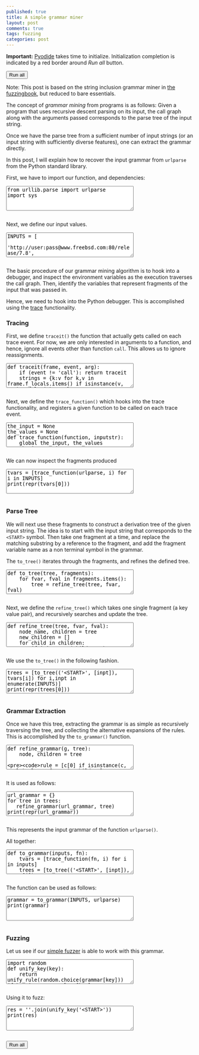 ```yaml
---
published: true
title: A simple grammar miner
layout: post
comments: true
tags: fuzzing
categories: post
---
```


<script type="text/javascript">window.languagePluginUrl='https://cdn.jsdelivr.net/pyodide/v0.16.1/full/';</script>
<script src="https://cdn.jsdelivr.net/pyodide/v0.16.1/full/pyodide.js"></script>
<link rel="stylesheet" type="text/css" media="all" href="/resources/skulpt/css/codemirror.css">
<link rel="stylesheet" type="text/css" media="all" href="/resources/skulpt/css/solarized.css">
<link rel="stylesheet" type="text/css" media="all" href="/resources/skulpt/css/env/editor.css">

<script src="/resources/skulpt/js/codemirrorepl.js" type="text/javascript"></script>
<script src="/resources/skulpt/js/python.js" type="text/javascript"></script>
<script src="/resources/pyodide/js/env/editor.js" type="text/javascript"></script>

**Important:** [Pyodide](https://pyodide.readthedocs.io/en/latest/) takes time to initialize.
Initialization completion is indicated by a red border around *Run all* button.
<form name='python_run_form'>
<button type="button" name="python_run_all">Run all</button>
</form>

Note: This post is based on the string inclusion grammar miner in
[the fuzzingbook](https://www.fuzzingbook.org/html/GrammarMiner.html),
but reduced to bare essentials.

The concept of _grammar mining_ from programs is as follows: Given a program that
uses recursive descent parsing on its input, the call graph along with the
arguments passed corresponds to the parse tree of the input string.

Once we have the parse tree from a sufficient number of input strings (or an
input string with sufficiently diverse features), one can extract the grammar
directly.

In this post, I will explain how to recover the input grammar from `urlparse`
from the Python standard library.

First, we have to import our function, and dependencies:

<form name='python_run_form'>
<textarea cols="40" rows="4" name='python_edit'>
from urllib.parse import urlparse
import sys
</textarea><br />
<pre class='Output' name='python_output'></pre>
<div name='python_canvas'></div>
</form>

Next, we define our input values.

<form name='python_run_form'>
<textarea cols="40" rows="4" name='python_edit'>
INPUTS = [
    &#x27;http://user:pass@www.freebsd.com:80/release/7.8&#x27;,
    &#x27;https://www.microsoft.com/windows/2000&#x27;,
    &#x27;http://www.fuzzing.info:8080/app?search=newterm#ref2&#x27;,
]
</textarea><br />
<pre class='Output' name='python_output'></pre>
<div name='python_canvas'></div>
</form>

The basic procedure of our grammar mining algorithm is to hook into a debugger,
and inspect the environment variables as the execution traverses the call graph.
Then, identify the variables that represent fragments of the input that was
passed in.

Hence, we need to hook into the Python debugger. This is accomplished using the
[trace](https://docs.python.org/3/library/sys.html#sys.settrace) functionality.

### Tracing

First, we define `traceit()` the function that actually gets called on each
trace event. For now, we are only interested in arguments to a function, and
hence, ignore all events other than function `call`. This allows us to ignore
reassignments.

<form name='python_run_form'>
<textarea cols="40" rows="4" name='python_edit'>
def traceit(frame, event, arg):
    if (event != &#x27;call&#x27;): return traceit
    strings = {k:v for k,v in frame.f_locals.items() if isinstance(v, str) and len(v) &gt;= 2}
    for var, value in strings.items():
        if value not in the_input: continue
        if var in the_values: continue
        the_values[var] = value
    return traceit
</textarea><br />
<pre class='Output' name='python_output'></pre>
<div name='python_canvas'></div>
</form>

Next, we define the `trace_function()` which hooks into the trace functionality,
and registers a given function to be called on each trace event.

<form name='python_run_form'>
<textarea cols="40" rows="4" name='python_edit'>
the_input = None
the_values = None
def trace_function(function, inputstr):
    global the_input, the_values
    the_input = inputstr
    the_values = {}

    old_trace = sys.gettrace()
    sys.settrace(traceit)
    function(the_input)
    sys.settrace(old_trace)
    return the_values
</textarea><br />
<pre class='Output' name='python_output'></pre>
<div name='python_canvas'></div>
</form>

We can now inspect the fragments produced

<form name='python_run_form'>
<textarea cols="40" rows="4" name='python_edit'>
tvars = [trace_function(urlparse, i) for i in INPUTS]
print(repr(tvars[0]))
</textarea><br />
<pre class='Output' name='python_output'></pre>
<div name='python_canvas'></div>
</form>

### Parse Tree

We will next use these fragments to construct a derivation tree of the given
input string. The idea is to start with the input string that corresponds to the
`<START>` symbol. Then take one fragment at a time, and replace the matching
substring by a reference to the fragment, and add the fragment variable name as
a non terminal symbol in the grammar.

The `to_tree()` iterates through the fragments, and refines the defined tree.

<form name='python_run_form'>
<textarea cols="40" rows="4" name='python_edit'>
def to_tree(tree, fragments):
    for fvar, fval in fragments.items():
        tree = refine_tree(tree, fvar, fval)
    return tree
</textarea><br />
<pre class='Output' name='python_output'></pre>
<div name='python_canvas'></div>
</form>

Next, we define the `refine_tree()` which takes one single fragment (a key value
pair), and recursively searches and update the tree.

<form name='python_run_form'>
<textarea cols="40" rows="4" name='python_edit'>
def refine_tree(tree, fvar, fval):
    node_name, children = tree
    new_children = []
    for child in children:
        if isinstance(child, str):
            pos = child.find(fval)
            if pos == -1:
                new_children.append(child)
            else:
                frags = child[0:pos], (&quot;&lt;%s&gt;&quot; % fvar, [fval]), child[pos + len(fval):]
                for f in frags:
                    if not f: continue
                    new_children.append(f)
        else:
            nchild = refine_tree(child, fvar, fval)
            new_children.append(nchild)

    return (node_name, new_children)
</textarea><br />
<pre class='Output' name='python_output'></pre>
<div name='python_canvas'></div>
</form>

We use the `to_tree()` in the following fashion.

<form name='python_run_form'>
<textarea cols="40" rows="4" name='python_edit'>
trees = [to_tree((&#x27;&lt;START&gt;&#x27;, [inpt]), tvars[i]) for i,inpt in enumerate(INPUTS)]
print(repr(trees[0]))
</textarea><br />
<pre class='Output' name='python_output'></pre>
<div name='python_canvas'></div>
</form>

### Grammar Extraction

Once we have this tree, extracting the grammar is as simple as recursively
traversing the tree, and collecting the alternative expansions of the rules.
This is accomplished by the `to_grammar()` function.

<form name='python_run_form'>
<textarea cols="40" rows="4" name='python_edit'>
def refine_grammar(g, tree):
    node, children = tree

    rule = [c[0] if isinstance(c, tuple) else c for c in children]

    if node not in g: g[node] = set()
    g[node].add(tuple(rule))

    for c in children:
        if not isinstance(c, tuple): continue
        refine_grammar(g, c)
</textarea><br />
<pre class='Output' name='python_output'></pre>
<div name='python_canvas'></div>
</form>

It is used as follows:

<form name='python_run_form'>
<textarea cols="40" rows="4" name='python_edit'>
url_grammar = {}
for tree in trees:
   refine_grammar(url_grammar, tree)
print(repr(url_grammar))
</textarea><br />
<pre class='Output' name='python_output'></pre>
<div name='python_canvas'></div>
</form>

This represents the input grammar of the function `urlparse()`.

All together:

<form name='python_run_form'>
<textarea cols="40" rows="4" name='python_edit'>
def to_grammar(inputs, fn):
    tvars = [trace_function(fn, i) for i in inputs]
    trees = [to_tree((&#x27;&lt;START&gt;&#x27;, [inpt]), tvars[i])
             for i,inpt in enumerate(inputs)]
    my_grammar = {}
    for tree in trees:
        refine_grammar(my_grammar, tree)
    return {k:[r for r in my_grammar[k]] for k in my_grammar}
</textarea><br />
<pre class='Output' name='python_output'></pre>
<div name='python_canvas'></div>
</form>

The function can be used as follows:

<form name='python_run_form'>
<textarea cols="40" rows="4" name='python_edit'>
grammar = to_grammar(INPUTS, urlparse)
print(grammar)
</textarea><br />
<pre class='Output' name='python_output'></pre>
<div name='python_canvas'></div>
</form>

### Fuzzing

Let us see if our [simple fuzzer](/2019/05/28/simplefuzzer-01/) is able
to work with this grammar.

<form name='python_run_form'>
<textarea cols="40" rows="4" name='python_edit'>
import random
def unify_key(key):
    return unify_rule(random.choice(grammar[key])) if key in grammar else [key]

def unify_rule(rule):
    return sum([unify_key(token) for token in rule], [])
</textarea><br />
<pre class='Output' name='python_output'></pre>
<div name='python_canvas'></div>
</form>

Using it to fuzz:

<form name='python_run_form'>
<textarea cols="40" rows="4" name='python_edit'>
res = &#x27;&#x27;.join(unify_key(&#x27;&lt;START&gt;&#x27;))
print(res)
</textarea><br />
<pre class='Output' name='python_output'></pre>
<div name='python_canvas'></div>
</form>

<form name='python_run_form'>
<button type="button" name="python_run_all">Run all</button>
</form>
